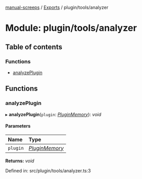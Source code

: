 [manual-screeps](../README.md) / [Exports](../modules.md) / plugin/tools/analyzer

# Module: plugin/tools/analyzer

## Table of contents

### Functions

- [analyzePlugin](plugin_tools_analyzer.md#analyzeplugin)

## Functions

### analyzePlugin

▸ **analyzePlugin**(`plugin`: [*PluginMemory*](../interfaces/plugin.pluginmemory.md)): *void*

#### Parameters

| Name | Type |
| :------ | :------ |
| `plugin` | [*PluginMemory*](../interfaces/plugin.pluginmemory.md) |

**Returns:** *void*

Defined in: src/plugin/tools/analyzer.ts:3
